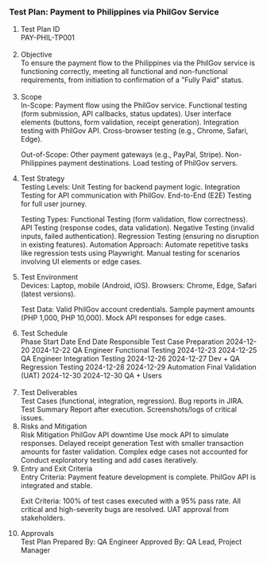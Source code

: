 <h3>Test Plan: Payment to Philippines via PhilGov Service</h3>
<ol><li>Test Plan ID</li>
PAY-PHIL-TP001<br><br>

<li>Objective</li>
To ensure the payment flow to the Philippines via the PhilGov service is functioning correctly, meeting all functional and non-functional requirements, from initiation to confirmation of a "Fully Paid" status.<br><br>

<li>Scope</li>
In-Scope:
Payment flow using the PhilGov service.
Functional testing (form submission, API callbacks, status updates).
User interface elements (buttons, form validation, receipt generation).
Integration testing with PhilGov API.
Cross-browser testing (e.g., Chrome, Safari, Edge).

Out-of-Scope:
Other payment gateways (e.g., PayPal, Stripe).
Non-Philippines payment destinations.
Load testing of PhilGov servers.

<li>Test Strategy</li>
Testing Levels:
Unit Testing for backend payment logic.
Integration Testing for API communication with PhilGov.
End-to-End (E2E) Testing for full user journey.

Testing Types:
Functional Testing (form validation, flow correctness).
API Testing (response codes, data validation).
Negative Testing (invalid inputs, failed authentication).
Regression Testing (ensuring no disruption in existing features).
Automation Approach:
Automate repetitive tasks like regression tests using Playwright.
Manual testing for scenarios involving UI elements or edge cases.

<li>Test Environment</li>
Devices: Laptop, mobile (Android, iOS).
Browsers: Chrome, Edge, Safari (latest versions).

Test Data:
Valid PhilGov account credentials.
Sample payment amounts (PHP 1,000, PHP 10,000).
Mock API responses for edge cases.

<li>Test Schedule</li>
Phase	Start Date	End Date	Responsible
Test Case Preparation	2024-12-20	2024-12-22	QA Engineer
Functional Testing	2024-12-23	2024-12-25	QA Engineer
Integration Testing	2024-12-26	2024-12-27	Dev + QA
Regression Testing	2024-12-28	2024-12-29	Automation
Final Validation (UAT)	2024-12-30	2024-12-30	QA + Users<br><br>

<li>Test Deliverables</li>
Test Cases (functional, integration, regression).
Bug reports in JIRA.
Test Summary Report after execution.
Screenshots/logs of critical issues.

<li>Risks and Mitigation</li>
Risk	Mitigation
PhilGov API downtime	Use mock API to simulate responses.
Delayed receipt generation	Test with smaller transaction amounts for faster validation.
Complex edge cases not accounted for	Conduct exploratory testing and add cases iteratively.

<li>Entry and Exit Criteria</li>
Entry Criteria:
Payment feature development is complete.
PhilGov API is integrated and stable.

Exit Criteria:
100% of test cases executed with a 95% pass rate.
All critical and high-severity bugs are resolved.
UAT approval from stakeholders.

<li>Approvals</li>
Test Plan Prepared By: QA Engineer
Approved By: QA Lead, Project Manager
</ol>
